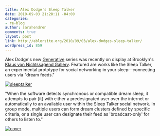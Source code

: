 ```yaml
---
title: Alex Dodge's Sleep Talker
date: 2010-09-03 21:28:11 -04:00
categories:
- re-blog
author: sarahendren
comments: true
layout: post
link: http://ablersite.org/2010/09/03/alex-dodges-sleep-talker/
wordpress_id: 859
---
```


Alex Dodge's new [Generative](http://www.alexdodge.com/index.php) series was recently on display at Brooklyn's [Klaus von Nichtssagend Gallery](http://www.klausgallery.com/exhibitions/2010/alex-dodge/). Featured are works like the Sleep Talker, an experimental prototype for social networking in your sleep—connecting users via "dream feeds."

[![sleeptalker](http://ablersite.files.wordpress.com/2010/09/sleeptalker.jpg)](http://ablersite.files.wordpress.com/2010/09/sleeptalker.jpg)

"When the software detects synchronous or compatible dream sleep, it attempts to pair [it] with either a predesignated user over the internet or automatically to an available user within the Sleep Talker social network. In group mode, multiple users can form dream clusters defined by specific criteria, or a single user can designate their feed as 'broadcast-only' for others to listen to."

[![cover](http://ablersite.files.wordpress.com/2010/09/cover.jpg)](http://ablersite.files.wordpress.com/2010/09/cover.jpg)
